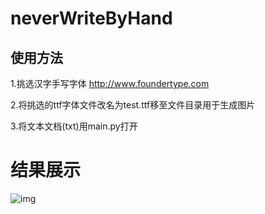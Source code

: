 # neverWriteByHand
## 使用方法

1.挑选汉字手写字体 http://www.foundertype.com 

2.将挑选的ttf字体文件改名为test.ttf移至文件目录用于生成图片

3.将文本文档(txt)用main.py打开

# 结果展示
![img](https://github.com/SAI-24-me/neverWriteByHand/blob/master/img/test.jpg)

